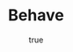 ---
title: "Behave"
bookCover: "/assets/book-covers/behave.jpg"
slug: "behave"
bookAuthor: "Robert Sapolsky"
rating: 10
done: false
amazonLink: ""
author:
  name: Rico Trebeljahr
  picture: "/assets/blog/profile.jpeg"
---